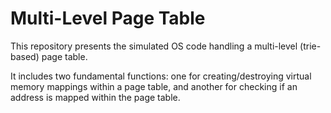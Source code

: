 # Multi-Level Page Table

This repository presents the simulated OS code handling a multi-level (trie-based) page table. 

It includes two fundamental functions: one for creating/destroying virtual memory mappings within a page table, and another for checking if an address is mapped within the page table.
